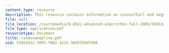 ```yaml
---
content_type: resource
description: This resource contains information on convex?hull and segment?intersections.
file: null
file_location: /coursemedia/6-854j-advanced-algorithms-fall-2005/55853d123093f8821e1530d5550dfd99_rasmusweepline.pdf
file_type: application/pdf
resourcetype: Document
title: rasmusweepline.pdf
uid: 55853d12-3093-f882-1e15-30d5550dfd99
---
```

